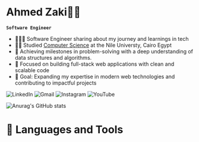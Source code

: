 # Ahmed Zaki🧑‍💻

**`Software Engineer`**

<!--
**ahmmedzakii/ahmmedzakii** is a ✨ _special_ ✨ repository because its `README.md` (this file) appears on your GitHub profile.

Here are some ideas to get you started:
-->

- 👩🏻‍💻 Software Engineer sharing about my journey and learnings in tech <br/>
- 👨‍🎓 Studied [Computer Science](https://www.nu.edu.eg/) at the Nile Universty, Cairo Egypt<br/>
- 🧩 Achieving milestones in problem-solving with a deep understanding of data structures and algorithms.
- 🚀 Focused on building full-stack web applications with clean and scalable code <br/>
- 🎯 Goal: Expanding my expertise in modern web technologies and contributing to impactful projects <br/>


![LinkedIn](https://img.shields.io/badge/linkedin-%230077B5.svg?style=for-the-badge&logo=linkedin&logoColor=white)
![Gmail](https://img.shields.io/badge/Gmail-D14836?style=for-the-badge&logo=gmail&logoColor=white)
![Instagram](https://img.shields.io/badge/Instagram-%23E4405F.svg?style=for-the-badge&logo=Instagram&logoColor=white)
![YouTube](https://img.shields.io/badge/YouTube-%23FF0000.svg?style=for-the-badge&logo=YouTube&logoColor=white) 

![Anurag's GitHub stats](https://github-readme-stats.vercel.app/api?username=ahmmedzakii&show_icons=true&theme=radical)

# 🧰 Languages and Tools

